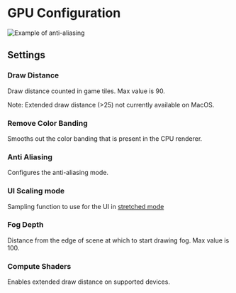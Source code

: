# GPU Configuration

![Example of anti-aliasing](https://i.imgur.com/ZI4Y7d3.png)

## Settings

### Draw Distance

Draw distance counted in game tiles. Max value is 90.

Note: Extended draw distance (>25) not currently available on MacOS.

### Remove Color Banding

Smooths out the color banding that is present in the CPU renderer.

### Anti Aliasing

Configures the anti-aliasing mode.

### UI Scaling mode

Sampling function to use for the UI in [stretched mode](https://github.com/runelite/runelite/wiki/Stretched-Mode)

### Fog Depth

Distance from the edge of scene at which to start drawing fog. Max value is 100.

### Compute Shaders

Enables extended draw distance on supported devices.